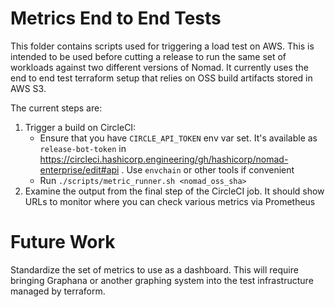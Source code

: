 Metrics End to End Tests
========================

This folder contains scripts used for triggering a load test on AWS. This is intended to be used before cutting a release to run the same
set of workloads against two different versions of Nomad. It currently uses the end to end test terraform setup that relies on OSS build artifacts
stored in AWS S3.

The current steps are:

1. Trigger a build on CircleCI:
   * Ensure that you have `CIRCLE_API_TOKEN` env var set.  It's available as `release-bot-token` in https://circleci.hashicorp.engineering/gh/hashicorp/nomad-enterprise/edit#api .  Use `envchain` or other tools if convenient
   * Run `./scripts/metric_runner.sh <nomad_oss_sha>`
2. Examine the output from the final step of the CircleCI job. It should show URLs to monitor where you can check various metrics via Prometheus

Future Work
===========
Standardize the set of metrics to use as a dashboard. This will require bringing Graphana or another graphing system into the test infrastructure managed by terraform.